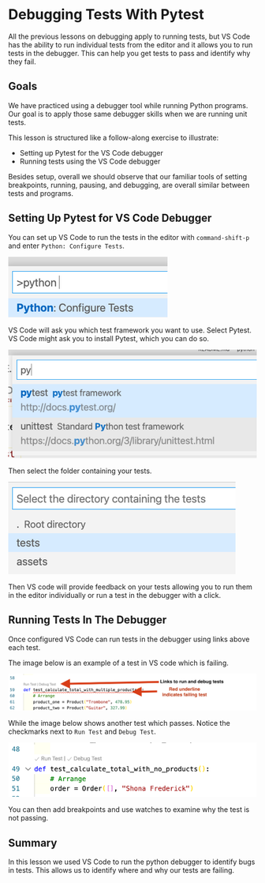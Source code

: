 # Debugging Tests With Pytest


All the previous lessons on debugging apply to running tests, but VS Code has the ability to run individual tests from the editor and it allows you to run tests in the debugger.  This can help you get tests to pass and identify why they fail.

## Goals

We have practiced using a debugger tool while running Python programs. Our goal is to apply those same debugger skills when we are running unit tests.

This lesson is structured like a follow-along exercise to illustrate:

- Setting up Pytest for the VS Code debugger
- Running tests using the VS Code debugger

Besides setup, overall we should observe that our familiar tools of setting breakpoints, running, pausing, and debugging, are overall similar between tests and programs.

## Setting Up Pytest for VS Code Debugger

You can set up VS Code to run the tests in the editor with `command-shift-p` and enter `Python: Configure Tests`.  

![configure tests](../assets/vs-code-debugger/python-configure-tests.png)

VS Code will ask you which test framework you want to use.  Select Pytest.  VS Code might ask you to install Pytest, which you can do so.

![Select Test framework to use](../assets/vs-code-debugger/select-pytest.png)

Then select the folder containing your tests.

![Select the tests folder](../assets/vs-code-debugger/select-tests-dir.png)

Then VS code will provide feedback on your tests allowing you to run them in the editor individually or run a test in the debugger with a click.

## Running Tests In The Debugger

Once configured VS Code can run tests in the debugger using links above each test.

The image below is an example of a test in VS code which is failing.

![Failing test](../assets/vs-code-debugger/failing-test-vs-code.png)

While the image below shows another test which passes.  Notice the checkmarks next to `Run Test` and `Debug Test`.

![Passing test](../assets/vs-code-debugger/passing-test-vs-code.png)

You can then add breakpoints and use watches to examine why the test is not passing.

## Summary

In this lesson we used VS Code to run the python debugger to identify bugs in tests.  This allows us to identify where and why our tests are failing.  
